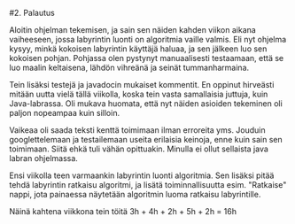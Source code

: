 <!-- font: brandon --> 
#2. Palautus

Aloitin ohjelman tekemisen, ja sain sen näiden kahden viikon aikana vaiheeseen, jossa labyrintin luonti on algoritmia vaille valmis. Eli nyt ohjelma kysyy, minkä kokoisen labyrintin käyttäjä haluaa, ja sen jälkeen luo sen kokoisen pohjan. Pohjassa olen pystynyt manuaalisesti testaamaan, että se luo maalin keltaisena, lähdön vihreänä ja seinät tummanharmaina.  

Tein lisäksi testejä ja javadocin mukaiset kommentit. En oppinut hirveästi mitään uutta vielä tällä viikolla, koska tein vasta samallaisia juttuja, kuin Java-labrassa. Oli mukava huomata, että nyt näiden asioiden tekeminen oli paljon nopeampaa kuin silloin.  

Vaikeaa oli saada teksti kenttä toimimaan ilman erroreita yms. Jouduin googlettelemaan ja testailemaan useita erilaisia keinoja, enne kuin sain sen toimimaan. Siitä ehkä tuli vähän opittuakin. Minulla ei ollut sellaista java labran ohjelmassa.  

Ensi viikolla teen varmaankin labyrintin luonti algoritmia. Sen lisäksi pitää tehdä labyrintin ratkaisu algoritmi, ja lisätä toiminnallisuutta esim. "Ratkaise" nappi, jota painaessa näytetään algoritmin luoma ratkaisu labyrintille.  

Näinä kahtena viikkona tein töitä 3h + 4h + 2h + 5h + 2h = 16h
